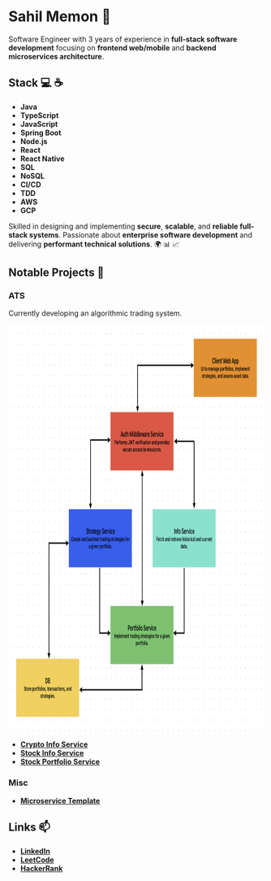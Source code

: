 # Sahil Memon 👋

Software Engineer with 3 years of experience in **full-stack software development** focusing on **frontend web/mobile** and **backend microservices architecture**. 

## Stack 💻 ☕️

- **Java**
- **TypeScript**
- **JavaScript**
- **Spring Boot**
- **Node.js**
- **React**
- **React Native**
- **SQL**
- **NoSQL**
- **CI/CD**
- **TDD**
- **AWS**
- **GCP**

Skilled in designing and implementing **secure**, **scalable**, and **reliable full-stack systems**. Passionate about **enterprise software development** and delivering **performant technical solutions**. 🌍 📊 📈

## Notable Projects 🚀

### ATS

Currently developing an algorithmic trading system.

<img src="./ats.png" alt="ATS" width="900" height="800" />

- [**Crypto Info Service**](https://github.com/sahilm8/crypto_info_svc)
- [**Stock Info Service**](https://github.com/sahilm8/stock_info_svc)
- [**Stock Portfolio Service**](https://github.com/sahilm8/stock_portfolio_svc)

### Misc
- [**Microservice Template**](https://github.com/sahilm8/microservice_template)

## Links 📫

- [**LinkedIn**](https://www.linkedin.com/in/sahil-memon-917242321/)
- [**LeetCode**](https://leetcode.com/u/sahilm8/)
- [**HackerRank**](https://www.hackerrank.com/profile/sahilm8)
